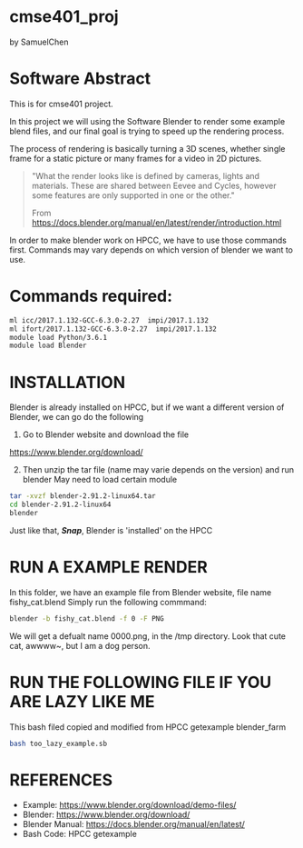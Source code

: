 # cmse401_proj
by SamuelChen
# Software Abstract
This is for cmse401 project.

In this project we will using the Software Blender to render some example blend files, and our final goal is trying to speed up the rendering process.

The process of rendering is basically turning a 3D scenes, whether single frame for a static picture or many frames for a video in 2D pictures. 

> "What the render looks like is defined by cameras, lights and materials. These are shared between Eevee and Cycles, however some features are only supported in one or the other."
>
>	From https://docs.blender.org/manual/en/latest/render/introduction.html

In order to make blender work on HPCC, we have to use those commands first. Commands may vary depends on which version of blender we want to use.

# Commands required:
```bash
ml icc/2017.1.132-GCC-6.3.0-2.27  impi/2017.1.132
ml ifort/2017.1.132-GCC-6.3.0-2.27  impi/2017.1.132
module load Python/3.6.1
module load Blender
```

# INSTALLATION

Blender is already installed on HPCC, but if we want a different version of Blender, we can go do the following


1. Go to Blender website and download the file

https://www.blender.org/download/

2. Then unzip the tar file (name may varie depends on the version) and run blender May need to load certain module

```bash
tar -xvzf blender-2.91.2-linux64.tar
cd blender-2.91.2-linux64
blender
```

Just like that, **_Snap_**,  Blender is 'installed' on the HPCC

# RUN A EXAMPLE RENDER
In this folder, we have an example file from Blender website, file name fishy_cat.blend Simply run the following commmand:

```bash
blender -b fishy_cat.blend -f 0 -F PNG 
```

We will get a defualt name 0000.png, in the /tmp directory. Look that cute cat, awwww~, but I am a dog person. 

# RUN THE FOLLOWING FILE IF YOU ARE LAZY LIKE ME 
This bash filed copied and modified from HPCC getexample blender_farm

```bash
bash too_lazy_example.sb
```

# REFERENCES
* Example: https://www.blender.org/download/demo-files/
* Blender: https://www.blender.org/download/
* Blender Manual: https://docs.blender.org/manual/en/latest/
* Bash Code: HPCC getexample






